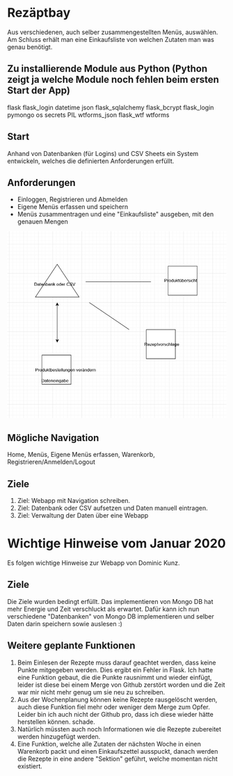 # Rezäptbay

Aus verschiedenen, auch selber zusammengestellten Menüs, auswählen. Am Schluss erhält man eine Einkaufsliste von welchen Zutaten man was genau benötigt.

## Zu installierende Module aus Python (Python zeigt ja welche Module noch fehlen beim ersten Start der App)
flask
flask_login
datetime
json
flask_sqlalchemy
flask_bcrypt
flask_login
pymongo
os
secrets
PIL
wtforms_json
flask_wtf
wtforms

## Start

Anhand von Datenbanken (für Logins) und CSV Sheets ein System entwickeln, welches die definierten Anforderungen erfüllt.

## Anforderungen

- Einloggen, Registrieren und Abmelden
- Eigene Menüs erfassen und speichern
- Menüs zusammentragen und eine "Einkaufsliste" ausgeben, mit den genauen Mengen

![alt text](https://github.com/Dodorus/PROG2/blob/master/pages.png)

## Mögliche Navigation

Home, Menüs, Eigene Menüs erfassen, Warenkorb, Registrieren/Anmelden/Logout

## Ziele

1. Ziel: Webapp mit Navigation schreiben.
2. Ziel: Datenbank oder CSV aufsetzen und Daten manuell eintragen.
3. Ziel: Verwaltung der Daten über eine Webapp

# Wichtige Hinweise vom Januar 2020

Es folgen wichtige Hinweise zur Webapp von Dominic Kunz.

## Ziele

Die Ziele wurden bedingt erfüllt. Das implementieren von Mongo DB hat mehr Energie und Zeit verschluckt als erwartet. Dafür kann ich nun verschiedene "Datenbanken" von Mongo DB implementieren und selber Daten darin speichern sowie auslesen :)

## Weitere geplante Funktionen

1. Beim Einlesen der Rezepte muss darauf geachtet werden, dass keine Punkte mitgegeben werden. Dies ergibt ein Fehler in Flask. Ich hatte eine Funktion gebaut, die die Punkte rausnimmt und wieder einfügt, leider ist diese bei einem Merge von Github zerstört worden und die Zeit war mir nicht mehr genug um sie neu zu schreiben.
2. Aus der Wochenplanung können keine Rezepte rausgelöscht werden, auch diese Funktion fiel mehr oder weniger dem Merge zum Opfer. Leider bin ich auch nicht der Github pro, dass ich diese wieder hätte herstellen können. schade.
3. Natürlich müssten auch noch Informationen wie die Rezepte zubereitet werden hinzugefügt werden.
4. Eine Funktion, welche alle Zutaten der nächsten Woche in einen Warenkorb packt und einen Einkaufszettel ausspuckt, danach werden die Rezepte in eine andere "Sektion" geführt, welche momentan nicht existiert.